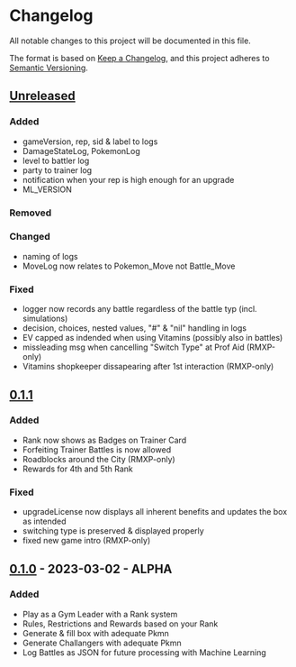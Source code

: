 # Changelog

All notable changes to this project will be documented in this file.

The format is based on [Keep a Changelog](https://keepachangelog.com/en/1.0.0/),
and this project adheres to [Semantic Versioning](https://semver.org/spec/v2.0.0.html).

## [Unreleased]

### Added 
- gameVersion, rep, sid & label to logs
- DamageStateLog, PokemonLog
- level to battler log
- party to trainer log
- notification when your rep is high enough for an upgrade
- ML_VERSION

### Removed

### Changed
- naming of logs
- MoveLog now relates to Pokemon_Move not Battle_Move

### Fixed
- logger now records any battle regardless of the battle typ (incl. simulations)
- decision, choices, nested values, "#" & "nil" handling in logs
- EV capped as indended when using Vitamins (possibly also in battles)
- missleading msg when cancelling "Switch Type" at Prof Aid (RMXP-only)
- Vitamins shopkeeper dissapearing after 1st interaction (RMXP-only)

## [0.1.1]

### Added 
- Rank now shows as Badges on Trainer Card
- Forfeiting Trainer Battles is now allowed
- Roadblocks around the City (RMXP-only)
- Rewards for 4th and 5th Rank

### Fixed
- upgradeLicense now displays all inherent benefits and updates the box as intended
- switching type is preserved & displayed properly
- fixed new game intro (RMXP-only)

## [0.1.0] - 2023-03-02 - ALPHA

### Added
- Play as a Gym Leader with a Rank system
- Rules, Restrictions and Rewards based on your Rank
- Generate & fill box with adequate Pkmn
- Generate Challangers with adequate Pkmn
- Log Battles as JSON for future processing with Machine Learning


[unreleased]: https://github.com/ambroSnoopi/pkmnGym/compare/v0.1.1...HEAD
[0.1.1]: https://github.com/ambroSnoopi/pkmnGym/compare/v0.1.0...v0.1.1
[0.1.0]: https://github.com/ambroSnoopi/pkmnGym/releases/tag/v0.1.0
